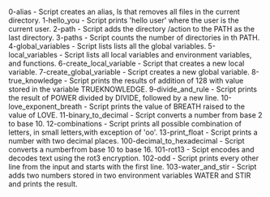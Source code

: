 0-alias - Script creates an alias, ls that removes all files in the current directory.
1-hello_you - Script prints 'hello user' where the user is the current user.
2-path - Script adds the directory /action to the PATH as the last directory.
3-paths -  Script counts the number of directories in th PATH.
4-global_variables - Script lists lists all the global variables.
5-local_variables - Script lists all local variables and environment variables, and functions.
6-create_local_variable - Script that creates a new local variable.
7-create_global_variable - Script creates a new global variable. 
8-true_knowledge - Script prints the results of addition of 128 with value stored in the variable TRUEKNOWLEDGE.
9-divide_and_rule - Script prints the result of POWER divided by DIVIDE, followed by a new line.
10-love_exponent_breath - Script prints the value of BREATH raised to the value of LOVE.
11-binary_to_decimal - Script converts a number from base 2 to base 10.
12-combinations - Script prints all possible combination of letters, in small letters,with exception of 'oo'.
13-print_float - Script prints a number with two decimal places. 
100-decimal_to_hexadecimal - Script converts a numberfrom base 10 to base 16.
101-rot13 - Scipt encodes and decodes text using the rot3 encryption.
102-odd - Script prints every other line from the input and starts with the first line.
103-water_and_stir - Script adds two numbers stored in two environment variables WATER and STIR and prints the result.
